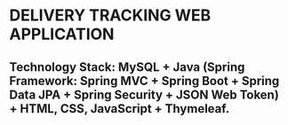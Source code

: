 # DELIVERY TRACKING WEB APPLICATION
## Technology Stack: MySQL + Java (Spring Framework: Spring MVC + Spring Boot + Spring Data JPA + Spring Security + JSON Web Token) + HTML, CSS, JavaScript + Thymeleaf.
